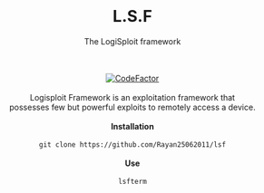 <br>


<p align="center">
  <h1 align="center">L.S.F</h1>
  <p align="center">The LogiSploit framework</p>
</p>



<p align="center">
    <bLogisploit Framework</b><br>
    <br>
    <a href=""><img><img src="https://www.codefactor.io/repository/github/rayan25062011/lsf/badge" alt="CodeFactor" /></a><br>
    <br>
    Logisploit Framework is an exploitation framework that
    <br>possesses few but powerful exploits to remotely access a device.
    <br>
    <br>
    <b>Installation</b><br>
    <br>
    <code>git clone https://github.com/Rayan25062011/lsf</code>
    <br>
    <br>
    <b>Use</b><br>
    <br>
    <code>lsfterm</code>
    <br>
</p>
